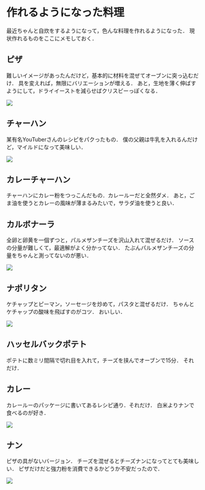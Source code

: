 # 作れるようになった料理

最近ちゃんと自炊をするようになって，色んな料理を作れるようになった．
現状作れるものをここにメモしておく．

## ピザ

難しいイメージがあったんだけど，基本的に材料を混ぜてオーブンに突っ込むだけ．
具を変えれば，無限にバリエーションが増える．
あと，生地を薄く伸ばすようにして，ドライイーストを減らせばクリスピーっぽくなる．

![](./ピザ.JPG)

## チャーハン

某有名YouTuberさんのレシピをパクったもの．
僕の父親は牛乳を入れるんだけど，マイルドになって美味しい．

![](./チャーハン.jpg)

## カレーチャーハン

チャーハンにカレー粉をつっこんだもの．カレールーだと全然ダメ．
あと，ごま油を使うとカレーの風味が薄まるみたいで，サラダ油を使うと良い．

## カルボナーラ

全卵と卵黄を一個ずつと，パルメザンチーズを沢山入れて混ぜるだけ．
ソースの分量が難しくて，最適解がよく分かってない．
たぶんパルメザンチーズの分量をちゃんと測ってないのが悪い．

![](./カルボナーラ.jpg)

## ナポリタン

ケチャップとピーマン，ソーセージを炒めて，パスタと混ぜるだけ．
ちゃんとケチャップの酸味を飛ばすのがコツ．
おいしい．

![](./ナポリタン.JPG)

## ハッセルバックポテト

ポテトに数ミリ間隔で切れ目を入れて，チーズを挟んでオーブンで15分．
それだけ．

## カレー

カレールーのパッケージに書いてあるレシピ通り．それだけ．
白米よりナンで食べるのが好き．


![](./カレー.jpg)

## ナン

ピザの具がないバージョン．
チーズを混ぜるとチーズナンになってとても美味しい．
ピザだけだと強力粉を消費できるかどうか不安だったので．

![](./ナン.JPG)
